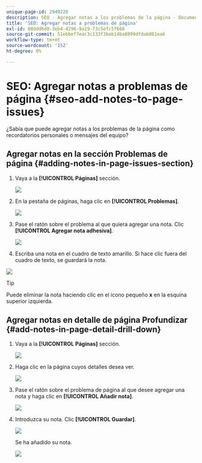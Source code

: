 ```yaml
---
unique-page-id: 2949220
description: SEO - Agregar notas a los problemas de la página - Documentos de Marketo - Documentación del producto
title: 'SEO: Agregar notas a problemas de página'
exl-id: 08ddd6d8-3eb4-4296-9a19-73c5efc5f668
source-git-commit: 51ebbef7eac3c133f3bab14ba8899dfdab081ea6
workflow-type: tm+mt
source-wordcount: '152'
ht-degree: 0%

---
```


# SEO: Agregar notas a problemas de página {#seo-add-notes-to-page-issues}

¿Sabía que puede agregar notas a los problemas de la página como recordatorios personales o mensajes del equipo?

## Agregar notas en la sección Problemas de página {#adding-notes-in-page-issues-section}

1. Vaya a la **[!UICONTROL Páginas]** sección.

   ![](assets/image2014-9-18-13-3a11-3a43.png)

1. En la pestaña de páginas, haga clic en **[!UICONTROL Problemas]**.

   ![](assets/image2014-9-18-13-3a12-3a0.png)

1. Pase el ratón sobre el problema al que quiera agregar una nota. Clic **[!UICONTROL Agregar nota adhesiva]**.

   ![](assets/image2014-9-18-13-3a12-3a6.png)

1. Escriba una nota en el cuadro de texto amarillo. Si hace clic fuera del cuadro de texto, se guardará la nota.

![](assets/image2014-9-18-13-3a12-3a32.png)

>[!TIP]
>
>Puede eliminar la nota haciendo clic en el icono pequeño **x** en la esquina superior izquierda.

## Agregar notas en detalle de página Profundizar {#add-notes-in-page-detail-drill-down}

1. Vaya a la **[!UICONTROL Páginas]** sección.

   ![](assets/image2014-9-18-13-3a12-3a59.png)

1. Haga clic en la página cuyos detalles desea ver.

   ![](assets/image2014-9-18-13-3a13-3a42.png)

1. Pase el ratón sobre el problema de página al que desee agregar una nota y haga clic en **[!UICONTROL Añadir nota]**.

   ![](assets/image2014-9-18-13-3a13-3a46.png)

1. Introduzca su nota. Clic **[!UICONTROL Guardar]**.

   ![](assets/image2014-9-18-13-3a14-3a5.png)

   Se ha añadido su nota.

   ![](assets/image2014-9-18-13-3a14-3a20.png)
